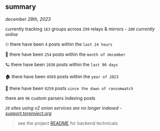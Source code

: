 
## summary
_december 28th, 2023_

currently tracking `163` groups across `299` relays & mirrors - _`100` currently online_

⏲ there have been `4` posts within the `last 24 hours`

🦈 there have been `254` posts within the `month of december`

🪐 there have been `1030` posts within the `last 90 days`

🏚 there have been `4569` posts within the `year of 2023`

🦕 there have been `9259` posts `since the dawn of ransomwatch`

there are `96` custom parsers indexing posts

_`20` sites using v2 onion services are no longer indexed - [support.torproject.org](https://support.torproject.org/onionservices/v2-deprecation/)_

> see the project [README](https://github.com/joshhighet/ransomwatch#ransomwatch--) for backend technicals
